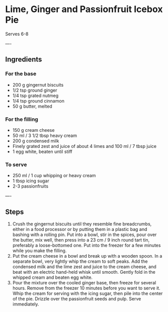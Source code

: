 # Lime, Ginger and Passionfruit Icebox Pie

Serves 6-8

—-

## Ingredients

### For the base
* 200 g gingernut biscuits
* 1/2 tsp ground ginger
* 1/4 tsp grated nutmeg
* 1/4 tsp ground cinnamon
* 50 g butter, melted

### For the filling
* 150 g cream cheese
* 50 ml / 3 1/2 tbsp heavy cream
* 200 g condensed milk
* Finely grated zest and juice of about 4 limes and 100 ml / 7 tbsp juice
* 1 egg white, beaten until stiff

### To serve
* 250 ml / 1 cup whipping or heavy cream
* 1 tbsp icing sugar
* 2-3 passionfruits

—-

## Steps

1.  Crush the gingernut biscuits until they resemble fine breadcrumbs, either in a food processor or by putting them in a plastic bag and bashing with a rolling pin. Put into a bowl, stir in the spices, pour over the butter, mix well, then press into a 23 cm / 9 inch round tart tin, preferably a loose-bottomed one. Put into the freezer for a few minutes while you make the filling.
2.  Put the cream cheese in a bowl and break up with a wooden spoon. In a separate bowl, very lightly whip the cream to soft peaks. Add the condensed milk and the lime zest and juice to the cream cheese, and beat with an electric hand-held whisk until smooth. Gently fold in the whipped cream and beaten egg white.
3.  Pour the mixture over the cooled ginger base, then freeze for several hours. Remove from the freezer 10 minutes before you want to serve it. Whip the cream for serving with the icing sugar, then pile into the center of the pie. Drizzle over the passionfruit seeds and pulp. Serve immediately.